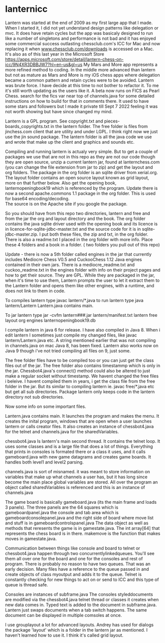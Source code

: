 # lanternicc

Lantern was started at the end of 2009 as my first large app that I made. When I started it, I did not yet understand
design patterns like delegation or mvc. It does have retain cycles but the app was basicaly designed to run like a
number of singletons and performance is not bad and it has enjoyed some commercial success outlasting chessclub.com's
ICC for Mac and now replacing it when www.chessclub.com/downloads is accessed on a Mac. It's also as of this last year
in the Microsoft Store https://apps.microsoft.com/store/detail/lantern-chess-on-icc/9N4XR3DBBJW7?hl=en-us&gl=us  My Mars
and More app represents a more refined method to coding. In the middle more advanced than lantern but not as mature as
Mars and More is my iOS chess apps where delegation became a common pattern and retain cycles were to be avoided.
Lantern was brute force. I have decide at this time to not bother to refactor it. To me it's still worth updating as the
users like it. A beta now runs on FICS as Pearl Chess. search for the fics var near top of channels.java for some
detailed instructions on how to build for that in comments there. It used to have some stars and followers but I made it
private till Sept 7 2022 feeling it was not worth showing but have since changed my mind.

Lantern is a GPL program. See copyright.txt and pieces-boards_copyrights.txt in the lantern folder.
The free folder is files from jinchess.com client that are utility and under LGPL.
I think right now we just use the jin sound package.
The lantern folder is all the java code we use and wrote that make up the client and graphics and sounds etc.

Compiling and running lantern is actualy very simple. But to get a couple of packages we use that are not in this repo
as they are not our code though they are open source, unzip a current lantern jar, found at lanternchess.com
(you can change the file extension from jar to zip)
and get the layout and org folders. The package in the org folder is an sqlite driver from xerial.org. The layout folder
contains an open source layout known as grid layout, more on that further below. Also get the opening book,
lanternopeningbook19 which is referenced by the program. Update there is now a second
apache.commons 1.1 package in the org folder. This is used for base64 encoding/decoding.  
The source is on the Apache site if you google the package.

So you should have from this repo two directories, lantern and free and from the jar the org and layout
directory and the book. The org folder contains the java sqlite driver used with the opening
book and its licence is in licence-for-sqlite-jdbc-master.txt and the source code for it is
in sqlite-jdbc-master.zip. I put both these files, the zip and txt, in the org folder.
There is also a readme.txt I placed in the org folder with more info. Place these 4 folders and a book in a folder.  (
two folders you pull out of this repo)

Update - there is now a 5th folder called engines in the jar that currently includes Mediocre Chess
V0.5 and CuckooChess 1.12 Java engines contained in their own jars. There is a mediocre_readme.txt and cuckoo_readme.txt
in the engines folder with info on their project pages and how to get their source. They are GPL. While they are
packaged in the jar, when it's time to use them, Lantern prompts the user to let it extract them to the Lantern folder
and opens them like other engines, with a runtime, and does not link to them in code.

To compiles lantern type javac lantern/*.java
to run lantern type java lantern/Lantern Lantern.java contains main.

To jar lantern type jar -cvfm lantern###.jar lantern/manifest.txt lantern free layout org engines
lanternopeningbook19.db

I compile lantern in java 6 for release. I have also compiled in Java 8. When i edit lantern I sometimes just compile
my changed files, like javac lantern/Lantern.java etc. A string mentioned earlier that was not compiling in
channels.java
on mac Java 8, has been fixed. Lantern also works now on Java 9 though i've not tried compiling all files on 9, just
some.

The free folder files have to be compiled too or you can just get the class files out of the jar. The free
folder also contains timestammp which is only in the jar. Chessbot4.java's connect() method could also
be altered to just make a regular socket without timestamp. We havent changed the free files i beleive.
I havent compiled them in years, i get the class file from the free folder in the jar.
But its similar to compiling lantern ie. javac free/*.java etc
but get all sub directories. Package lantern only keeps code in the lantern directory not sub directories.

Now some info on some important files.

Lantern.java contains main. It launches the program and makes the menu. It creates the inital program,
windows that are open when a user launches lantern or calls creator files. It also creates an instance of chessbot4.java
for the telnet and channels.java for the sharedVariables.

chessbot4.java Is lantern's main second thread. It contains the telnet loop. It uses some classes and is
a large file that does a lot of things. Everything that prints in consoles is formated there or a class it uses, and it
calls gameboard.java with new game datagrams and creates game boards. It handles both level1 and level2 parsing.

channels.java is sort of misnamed. it was meant to store information on variables that make up what channels
a user has, but it has long since become the main place global variables are stored.
All over the program an object called sharedVariables is referenced and this is an instance of channels.java

The game board is basically gameboard.java (its the main frame and loads 3 panels).
The three panels are the 64 squares which is gameboardpanel.java the console and tab area which is
gameboardconsolepanel.java and the right side of board where move list and stuff is in gameboardcontrolspanel.java
The data object as well as methods that reresents the game is in gamestate.java. The int array[64] that represents the
chess board is in there. makemove is the function that makes moves in gamestate.java.

Communication between things like console and board to telnet or chessbot4.java happen through two
concurrentlylinkedqueues. You'll see them all over one for the board and one for the consoles and rest of program. There
is probably no reason to have two queues. That was an early decision.
Many files have a reference to the queue passed in and create objects of class myoutput and adds it to
the queue. Telnet is constantly checking for new things to act on or send to ICC and this type of queue is
thread safe.

Consoles are instances of subframe.java The consoles styleddocuments are modified via the chessbot4.java telnet thread
or classes it creates when new data comes in. Typed text is added to the document in subframe.java. Lantern just swaps
documents when a tab switch happens. The same document can be displayed in multiple comsoles at once.

I use grouplayout a lot for advanced layouts. Andrey has used for dialogs the package 'layout' which is a folder
in the lantern jar as mentioned. I haven't learned how to use it. I think it's called grid layout.
